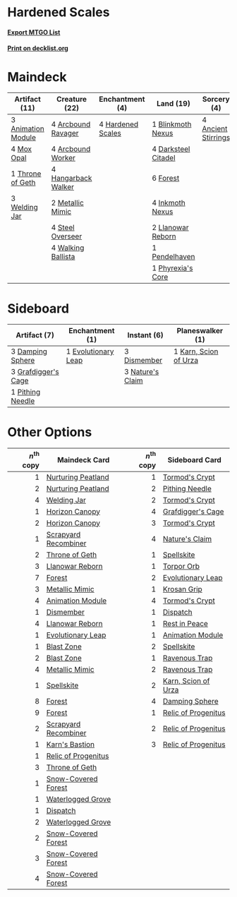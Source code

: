 # Hardened Scales

#### [Export MTGO List](../collection/Hardened%20Scales/Hardened%20Scales.txt)
#### [Print on decklist.org](http://decklist.org/?deckmain=4%09Ancient%20Stirrings%0A3%09Animation%20Module%0A4%09Arcbound%20Ravager%0A4%09Arcbound%20Worker%0A1%09Blinkmoth%20Nexus%0A4%09Darksteel%20Citadel%0A6%09Forest%0A4%09Hangarback%20Walker%0A4%09Hardened%20Scales%0A4%09Inkmoth%20Nexus%0A2%09Llanowar%20Reborn%0A2%09Metallic%20Mimic%0A4%09Mox%20Opal%0A1%09Pendelhaven%0A1%09Phyrexia's%20Core%0A4%09Steel%20Overseer%0A1%09Throne%20of%20Geth%0A4%09Walking%20Ballista%0A3%09Welding%20Jar&deckside=3%09Damping%20Sphere%0A3%09Dismember%0A1%09Evolutionary%20Leap%0A3%09Grafdigger's%20Cage%0A1%09Karn,%20Scion%20of%20Urza%0A3%09Nature's%20Claim%0A1%09Pithing%20Needle)
# Maindeck

|                                        Artifact (11)                                        |                                        Creature (22)                                         |                                      Enchantment (4)                                       |                                          Land (19)                                           |                                         Sorcery (4)                                          |
|---------------------------------------------------------------------------------------------|----------------------------------------------------------------------------------------------|--------------------------------------------------------------------------------------------|----------------------------------------------------------------------------------------------|----------------------------------------------------------------------------------------------|
|3 [Animation Module](http://gatherer.wizards.com/Pages/Card/Details.aspx?multiverseid=417767)|4 [Arcbound Ravager](http://gatherer.wizards.com/Pages/Card/Details.aspx?multiverseid=50943)  |4 [Hardened Scales](http://gatherer.wizards.com/Pages/Card/Details.aspx?multiverseid=420769)|1 [Blinkmoth Nexus](http://gatherer.wizards.com/Pages/Card/Details.aspx?multiverseid=39439)   |4 [Ancient Stirrings](http://gatherer.wizards.com/Pages/Card/Details.aspx?multiverseid=442148)|
|4 [Mox Opal](http://gatherer.wizards.com/Pages/Card/Details.aspx?multiverseid=397719)        |4 [Arcbound Worker](http://gatherer.wizards.com/Pages/Card/Details.aspx?multiverseid=222733)  |                                                                                            |4 [Darksteel Citadel](http://gatherer.wizards.com/Pages/Card/Details.aspx?multiverseid=389479)|                                                                                              |
|1 [Throne of Geth](http://gatherer.wizards.com/Pages/Card/Details.aspx?multiverseid=202675)  |4 [Hangarback Walker](http://gatherer.wizards.com/Pages/Card/Details.aspx?multiverseid=420600)|                                                                                            |6 [Forest](http://gatherer.wizards.com/Pages/Card/Details.aspx?multiverseid=439860)           |                                                                                              |
|3 [Welding Jar](http://gatherer.wizards.com/Pages/Card/Details.aspx?multiverseid=48328)      |2 [Metallic Mimic](http://gatherer.wizards.com/Pages/Card/Details.aspx?multiverseid=423831)   |                                                                                            |4 [Inkmoth Nexus](http://gatherer.wizards.com/Pages/Card/Details.aspx?multiverseid=213731)    |                                                                                              |
|                                                                                             |4 [Steel Overseer](http://gatherer.wizards.com/Pages/Card/Details.aspx?multiverseid=222714)   |                                                                                            |2 [Llanowar Reborn](http://gatherer.wizards.com/Pages/Card/Details.aspx?multiverseid=220496)  |                                                                                              |
|                                                                                             |4 [Walking Ballista](http://gatherer.wizards.com/Pages/Card/Details.aspx?multiverseid=423848) |                                                                                            |1 [Pendelhaven](http://gatherer.wizards.com/Pages/Card/Details.aspx?multiverseid=442233)      |                                                                                              |
|                                                                                             |                                                                                              |                                                                                            |1 [Phyrexia's Core](http://gatherer.wizards.com/Pages/Card/Details.aspx?multiverseid=389629)  |                                                                                              |


# Sideboard

|                                         Artifact (7)                                         |                                       Enchantment (1)                                        |                                        Instant (6)                                        |                                        Planeswalker (1)                                        |
|----------------------------------------------------------------------------------------------|----------------------------------------------------------------------------------------------|-------------------------------------------------------------------------------------------|------------------------------------------------------------------------------------------------|
|3 [Damping Sphere](http://gatherer.wizards.com/Pages/Card/Details.aspx?multiverseid=443101)   |1 [Evolutionary Leap](http://gatherer.wizards.com/Pages/Card/Details.aspx?multiverseid=398573)|3 [Dismember](http://gatherer.wizards.com/Pages/Card/Details.aspx?multiverseid=382182)     |1 [Karn, Scion of Urza](http://gatherer.wizards.com/Pages/Card/Details.aspx?multiverseid=442889)|
|3 [Grafdigger's Cage](http://gatherer.wizards.com/Pages/Card/Details.aspx?multiverseid=278452)|                                                                                              |3 [Nature's Claim](http://gatherer.wizards.com/Pages/Card/Details.aspx?multiverseid=382316)|                                                                                                |
|1 [Pithing Needle](http://gatherer.wizards.com/Pages/Card/Details.aspx?multiverseid=129526)   |                                                                                              |                                                                                           |                                                                                                |


# Other Options

|*n*<sup>th</sup> copy|                                         Maindeck Card                                         |*n*<sup>th</sup> copy|                                        Sideboard Card                                        |
|--------------------:|-----------------------------------------------------------------------------------------------|--------------------:|----------------------------------------------------------------------------------------------|
|                    1|[Nurturing Peatland](http://gatherer.wizards.com/Pages/Card/Details.aspx?multiverseid=464192)  |                    1|[Tormod's Crypt](http://gatherer.wizards.com/Pages/Card/Details.aspx?multiverseid=389723)     |
|                    2|[Nurturing Peatland](http://gatherer.wizards.com/Pages/Card/Details.aspx?multiverseid=464192)  |                    2|[Pithing Needle](http://gatherer.wizards.com/Pages/Card/Details.aspx?multiverseid=129526)     |
|                    4|[Welding Jar](http://gatherer.wizards.com/Pages/Card/Details.aspx?multiverseid=48328)          |                    2|[Tormod's Crypt](http://gatherer.wizards.com/Pages/Card/Details.aspx?multiverseid=389723)     |
|                    1|[Horizon Canopy](http://gatherer.wizards.com/Pages/Card/Details.aspx?multiverseid=409571)      |                    4|[Grafdigger's Cage](http://gatherer.wizards.com/Pages/Card/Details.aspx?multiverseid=278452)  |
|                    2|[Horizon Canopy](http://gatherer.wizards.com/Pages/Card/Details.aspx?multiverseid=409571)      |                    3|[Tormod's Crypt](http://gatherer.wizards.com/Pages/Card/Details.aspx?multiverseid=389723)     |
|                    1|[Scrapyard Recombiner](http://gatherer.wizards.com/Pages/Card/Details.aspx?multiverseid=464176)|                    4|[Nature's Claim](http://gatherer.wizards.com/Pages/Card/Details.aspx?multiverseid=382316)     |
|                    2|[Throne of Geth](http://gatherer.wizards.com/Pages/Card/Details.aspx?multiverseid=202675)      |                    1|[Spellskite](http://gatherer.wizards.com/Pages/Card/Details.aspx?multiverseid=397743)         |
|                    3|[Llanowar Reborn](http://gatherer.wizards.com/Pages/Card/Details.aspx?multiverseid=220496)     |                    1|[Torpor Orb](http://gatherer.wizards.com/Pages/Card/Details.aspx?multiverseid=233069)         |
|                    7|[Forest](http://gatherer.wizards.com/Pages/Card/Details.aspx?multiverseid=439860)              |                    2|[Evolutionary Leap](http://gatherer.wizards.com/Pages/Card/Details.aspx?multiverseid=398573)  |
|                    3|[Metallic Mimic](http://gatherer.wizards.com/Pages/Card/Details.aspx?multiverseid=423831)      |                    1|[Krosan Grip](http://gatherer.wizards.com/Pages/Card/Details.aspx?multiverseid=376394)        |
|                    4|[Animation Module](http://gatherer.wizards.com/Pages/Card/Details.aspx?multiverseid=417767)    |                    4|[Tormod's Crypt](http://gatherer.wizards.com/Pages/Card/Details.aspx?multiverseid=389723)     |
|                    1|[Dismember](http://gatherer.wizards.com/Pages/Card/Details.aspx?multiverseid=382182)           |                    1|[Dispatch](http://gatherer.wizards.com/Pages/Card/Details.aspx?multiverseid=397781)           |
|                    4|[Llanowar Reborn](http://gatherer.wizards.com/Pages/Card/Details.aspx?multiverseid=220496)     |                    1|[Rest in Peace](http://gatherer.wizards.com/Pages/Card/Details.aspx?multiverseid=442021)      |
|                    1|[Evolutionary Leap](http://gatherer.wizards.com/Pages/Card/Details.aspx?multiverseid=398573)   |                    1|[Animation Module](http://gatherer.wizards.com/Pages/Card/Details.aspx?multiverseid=417767)   |
|                    1|[Blast Zone](http://gatherer.wizards.com/Pages/Card/Details.aspx?multiverseid=461171)          |                    2|[Spellskite](http://gatherer.wizards.com/Pages/Card/Details.aspx?multiverseid=397743)         |
|                    2|[Blast Zone](http://gatherer.wizards.com/Pages/Card/Details.aspx?multiverseid=461171)          |                    1|[Ravenous Trap](http://gatherer.wizards.com/Pages/Card/Details.aspx?multiverseid=197537)      |
|                    4|[Metallic Mimic](http://gatherer.wizards.com/Pages/Card/Details.aspx?multiverseid=423831)      |                    2|[Ravenous Trap](http://gatherer.wizards.com/Pages/Card/Details.aspx?multiverseid=197537)      |
|                    1|[Spellskite](http://gatherer.wizards.com/Pages/Card/Details.aspx?multiverseid=397743)          |                    2|[Karn, Scion of Urza](http://gatherer.wizards.com/Pages/Card/Details.aspx?multiverseid=442889)|
|                    8|[Forest](http://gatherer.wizards.com/Pages/Card/Details.aspx?multiverseid=439860)              |                    4|[Damping Sphere](http://gatherer.wizards.com/Pages/Card/Details.aspx?multiverseid=443101)     |
|                    9|[Forest](http://gatherer.wizards.com/Pages/Card/Details.aspx?multiverseid=439860)              |                    1|[Relic of Progenitus](http://gatherer.wizards.com/Pages/Card/Details.aspx?multiverseid=174824)|
|                    2|[Scrapyard Recombiner](http://gatherer.wizards.com/Pages/Card/Details.aspx?multiverseid=464176)|                    2|[Relic of Progenitus](http://gatherer.wizards.com/Pages/Card/Details.aspx?multiverseid=174824)|
|                    1|[Karn's Bastion](http://gatherer.wizards.com/Pages/Card/Details.aspx?multiverseid=461175)      |                    3|[Relic of Progenitus](http://gatherer.wizards.com/Pages/Card/Details.aspx?multiverseid=174824)|
|                    1|[Relic of Progenitus](http://gatherer.wizards.com/Pages/Card/Details.aspx?multiverseid=174824) |                     |                                                                                              |
|                    3|[Throne of Geth](http://gatherer.wizards.com/Pages/Card/Details.aspx?multiverseid=202675)      |                     |                                                                                              |
|                    1|[Snow-Covered Forest](http://gatherer.wizards.com/Pages/Card/Details.aspx?multiverseid=121192) |                     |                                                                                              |
|                    1|[Waterlogged Grove](http://gatherer.wizards.com/Pages/Card/Details.aspx?multiverseid=464198)   |                     |                                                                                              |
|                    1|[Dispatch](http://gatherer.wizards.com/Pages/Card/Details.aspx?multiverseid=397781)            |                     |                                                                                              |
|                    2|[Waterlogged Grove](http://gatherer.wizards.com/Pages/Card/Details.aspx?multiverseid=464198)   |                     |                                                                                              |
|                    2|[Snow-Covered Forest](http://gatherer.wizards.com/Pages/Card/Details.aspx?multiverseid=121192) |                     |                                                                                              |
|                    3|[Snow-Covered Forest](http://gatherer.wizards.com/Pages/Card/Details.aspx?multiverseid=121192) |                     |                                                                                              |
|                    4|[Snow-Covered Forest](http://gatherer.wizards.com/Pages/Card/Details.aspx?multiverseid=121192) |                     |                                                                                              |

